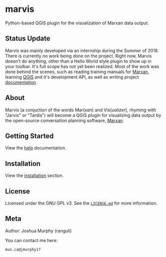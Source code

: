 # marvis
Python-based QGIS plugin for the visualization of Marxan data output.

## Status Update
Marvis was mainly developed via an internship during the Summer of 2018. There is currently no work being done on the project.
Right now, Marvis doesn't do anything, other than a Hello World style plugin to show up in your toolbar. It's full scope has not yet been realized. Most of the work was done behind the scenes, such as reading training manuals for [Marxan](https://github.com/mattwatts/marxan244), learning [QGIS](https://www.qgis.org/en/site/) and it's development API, as well as writing project [documentation](https://marvis.readthedocs.io/en/latest/).

## About
Marvis (a conjuction of the words Mar(_xan_) and Vis(_ualizer_), rhyming with "Jarvis" or "Tardis") will become a QGIS plugin for visualizing data output by the open-source conversation planning software, [Marxan](https://github.com/mattwatts/marxan244).

## Getting Started
View the [help](https://marvis.readthedocs.org) documentation.

## Installation
View the [installation](https://marvis.readthedocs.org/#installation) section.

## License
Licensed under the GNU GPL v3. See the [``LICENSE.md``](https://github.com/ranguli/marvis/blob/master/LICENSE.md) for more information.

## Meta
Author: Joshua Murphy (ranguli)

You can contact me here:

``mun.ca@jmurphy17`` 
